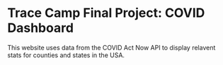 # Trace Camp Final Project: COVID Dashboard

This website uses data from the COVID Act Now API to display relavent stats for counties and states in the USA.
